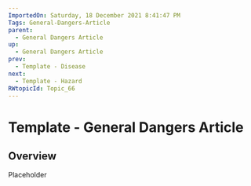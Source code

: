 ```yaml
---
ImportedOn: Saturday, 18 December 2021 8:41:47 PM
Tags: General-Dangers-Article
parent:
  - General Dangers Article
up:
  - General Dangers Article
prev:
  - Template - Disease
next:
  - Template - Hazard
RWtopicId: Topic_66
---
```

# Template - General Dangers Article
## Overview
Placeholder

